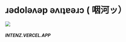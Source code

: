 # ɹǝdolǝʌǝp ǝʌıʇɐǝɹɔ ( 咽河ッ）

![](https://komarev.com/ghpvc/?username=nielsreijnders)

##### INTENZ.VERCEL.APP






